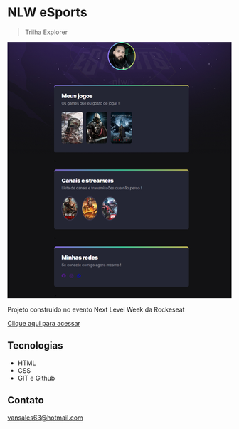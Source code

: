 # NLW eSports 

>Trilha Explorer

![preview](./github/preview.png)

Projeto construido no
evento Next Level Week
da Rockeseat

[Clique aqui para 
acessar](https://erisvan253031.github.io/SiteProjetoNLW/)

## Tecnologias 

- HTML
- CSS
- GIT e  Github

## Contato 

vansales63@hotmail.com
